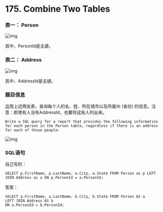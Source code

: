 # 175. Combine Two Tables



### 表一： Person

![img](https://pic1.zhimg.com/80/v2-fee7e9f8ca9b2de57ca9dd9cc2b52b18_720w.jpg)

其中，PersonId是主键。



### 表二： Address

![img](https://pic3.zhimg.com/80/v2-f9c73f37c9ab892aa0440ba83bd6d196_720w.jpg)

其中，AddressId是主键。



### 题目信息

运用上述两张表，查询每个人的名、姓、所在城市以及所属州 (省份) 的信息。注意：即使有人没有AddressId，也要将这些人列出来。

```
Write a SQL query for a report that provides the following information for each person in the Person table, regardless if there is an address for each of those people:
```

![img](https://pic3.zhimg.com/80/v2-2b68d0e5dadab1786cbe890fac2b6fea_720w.png)



### SQL语句

自己写的：

```
SELECT p.FirstName, p.LastName, a.City, a.State FROM Person as p LEFT JOIN Address as a ON p.PersonId = a.PersonId;
```



答案：

```
SELECT a.FirstName, a.LastName, b.City, b.State FROM Person AS a
LEFT JOIN Address AS b
ON a.PersonId = b.PersonId;
```

